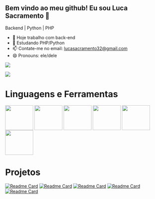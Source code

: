 ## Bem vindo ao meu github! Eu sou Luca Sacramento 👋

Backend | Python | PHP

- 🔭 Hoje trabalho com back-end
- 🌱 Estudando PHP/Python
- 📫 Contate-me no email: lucasacramento32@gmail.com
- 😄 Pronouns: ele/dele


<a href=""> <img align="center" src="https://github-readme-stats-sigma-five.vercel.app/api?username=lucasao98&show_icons=true&theme=radical"/> </a>



<a href=""> <img align="center" src="https://github-readme-stats-sigma-five.vercel.app/api/top-langs/?username=lucasao98&theme=react&line_height=40&hide=css"/> </a>

##
# Linguagens e Ferramentas
<div style="display: inline_block">
  <img align="center" height="80" width="90" src="https://cdn.jsdelivr.net/gh/devicons/devicon/icons/php/php-plain.svg" />  
  <img align="center" height="80" width="90" src="https://cdn.jsdelivr.net/gh/devicons/devicon/icons/python/python-original-wordmark.svg" />
  <img align="center" height="80" width="90" src="https://cdn.jsdelivr.net/gh/devicons/devicon/icons/html5/html5-original-wordmark.svg" />
  <img align="center" height="80" width="90" src="https://cdn.jsdelivr.net/gh/devicons/devicon/icons/css3/css3-original-wordmark.svg" />
  <img align="center" height="80" width="90" src="https://cdn.jsdelivr.net/gh/devicons/devicon/icons/git/git-original-wordmark.svg" />  
  <img align="center" height="80" width="90" src="https://cdn.jsdelivr.net/gh/devicons/devicon/icons/jira/jira-original-wordmark.svg" />
          
</div>

###

# Projetos 

[![Readme Card](https://github-readme-stats.vercel.app/api/pin/?username=lucasao98&repo=Projeto_Votacao)](https://github.com/anuraghazra/github-readme-stats)
[![Readme Card](https://github-readme-stats.vercel.app/api/pin/?username=lucasao98&repo=sistema_escolar_django)](https://github.com/anuraghazra/github-readme-stats)
[![Readme Card](https://github-readme-stats.vercel.app/api/pin/?username=lucasao98&repo=Certificates)](https://github.com/anuraghazra/github-readme-stats)
[![Readme Card](https://github-readme-stats.vercel.app/api/pin/?username=lucasao98&repo=ic_markov)](https://github.com/anuraghazra/github-readme-stats)
[![Readme Card](https://github-readme-stats.vercel.app/api/pin/?username=lucasao98&repo=bebook-test)](https://github.com/anuraghazra/github-readme-stats)
       
          
          
          
